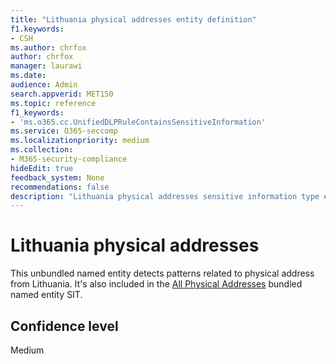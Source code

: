 ```yaml
---
title: "Lithuania physical addresses entity definition"
f1.keywords:
- CSH
ms.author: chrfox
author: chrfox
manager: laurawi
ms.date:
audience: Admin
search.appverid: MET150
ms.topic: reference
f1_keywords:
- 'ms.o365.cc.UnifiedDLPRuleContainsSensitiveInformation'
ms.service: O365-seccomp
ms.localizationpriority: medium
ms.collection:
- M365-security-compliance
hideEdit: true
feedback_system: None
recommendations: false
description: "Lithuania physical addresses sensitive information type entity definition."
---
```



# Lithuania physical addresses

This unbundled named entity detects patterns related to physical address from Lithuania. It's also included in the [All Physical Addresses](sit-defn-all-physical-addresses.md) bundled named entity SIT.

## Confidence level

Medium